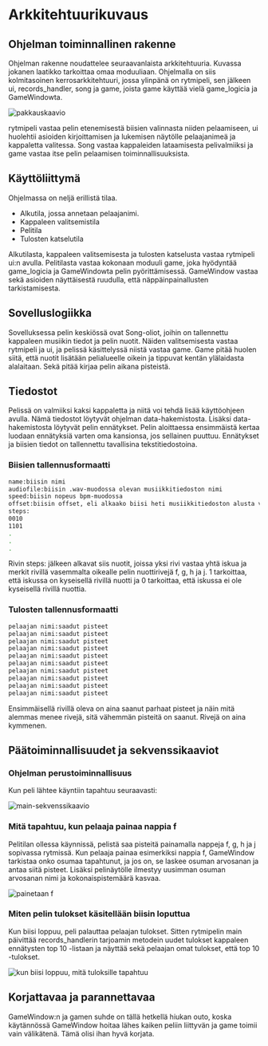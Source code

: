 # Arkkitehtuurikuvaus

## Ohjelman toiminnallinen rakenne

Ohjelman rakenne noudattelee seuraavanlaista arkkitehtuuria. Kuvassa jokanen laatikko tarkoittaa omaa moduuliaan. Ohjelmalla on siis kolmitasoinen kerrosarkkitehtuuri, jossa ylinpänä on rytmipeli, sen jälkeen ui, records_handler, song ja game, joista game käyttää vielä game_logicia ja GameWindowta.

![pakkauskaavio](kuvat/pakkauskaavio.png)

rytmipeli vastaa pelin etenemisestä biisien valinnasta niiden pelaamiseen, ui huolehtii asioiden kirjoittamisen ja lukemisen näytölle pelaajanimeä ja kappaletta valitessa. Song vastaa kappaleiden lataamisesta pelivalmiiksi ja game vastaa itse pelin pelaamisen toiminnallisuuksista.

## Käyttöliittymä
Ohjelmassa on neljä erillistä tilaa.

- Alkutila, jossa annetaan pelaajanimi.
- Kappaleen valitsemistila
- Pelitila
- Tulosten katselutila

Alkutilasta, kappaleen valitsemisesta ja tulosten katselusta vastaa rytmipeli ui:n avulla. Pelitilasta vastaa kokonaan moduuli game, joka hyödyntää game_logicia ja GameWindowta pelin pyörittämisessä. GameWindow vastaa sekä asioiden näyttäisestä ruudulla, että näppäinpainallusten tarkistamisesta.

## Sovelluslogiikka

Sovelluksessa pelin keskiössä ovat Song-oliot, joihin on tallennettu kappaleen musiikin tiedot ja pelin nuotit. Näiden valitsemisesta vastaa rytmipeli ja ui, ja pelissä käsittelyssä niistä vastaa game. Game pitää huolen siitä, että nuotit lisätään pelialueelle oikein ja tippuvat kentän ylälaidasta alalaitaan. Sekä pitää kirjaa pelin aikana pisteistä.

## Tiedostot

Pelissä on valmiiksi kaksi kappaletta ja niitä voi tehdä lisää käyttöohjeen avulla. Nämä tiedostot löytyvät ohjelman data-hakemistosta. Lisäksi data-hakemistosta löytyvät pelin ennätykset. Pelin aloittaessa ensimmäistä kertaa luodaan ennätyksiä varten oma kansionsa, jos sellainen puuttuu. Ennätykset ja biisien tiedot on tallennettu tavallisina tekstitiedostoina.

### Biisien tallennusformaatti
 
 ```bash
name:biisin nimi
audiofile:biisin .wav-muodossa olevan musiikkitiedoston nimi
speed:biisin nopeus bpm-muodossa
offset:biisin offset, eli alkaako biisi heti musiikkitiedoston alusta vai pitääkö alkua hidastaa/aikaistaa 
steps:
0010
1101
.
.
.
 ```
Rivin steps: jälkeen alkavat siis nuotit, joissa yksi rivi vastaa yhtä iskua ja merkit rivillä vasemmalta oikealle pelin nuottirivejä f, g, h ja j. 1 tarkoittaa, että iskussa on kyseisellä rivillä nuotti ja 0 tarkoittaa, että iskussa ei ole kyseisellä rivillä nuottia.

### Tulosten tallennusformaatti

 ```bash
pelaajan nimi:saadut pisteet
pelaajan nimi:saadut pisteet
pelaajan nimi:saadut pisteet
pelaajan nimi:saadut pisteet
pelaajan nimi:saadut pisteet
pelaajan nimi:saadut pisteet
pelaajan nimi:saadut pisteet
pelaajan nimi:saadut pisteet
pelaajan nimi:saadut pisteet
pelaajan nimi:saadut pisteet
 ```
 Ensimmäisellä rivillä oleva on aina saanut parhaat pisteet ja näin mitä alemmas menee rivejä, sitä vähemmän pisteitä on saanut. Rivejä on aina kymmenen.

## Päätoiminnallisuudet ja sekvenssikaaviot
### Ohjelman perustoiminnallisuus

Kun peli lähtee käyntiin tapahtuu seuraavasti:

![main-sekvenssikaavio](kuvat/pelinmain.png)

### Mitä tapahtuu, kun pelaaja painaa nappia f

Pelitilan ollessa käynnissä, pelistä saa pisteitä painamalla nappeja f, g, h ja j sopivassa rytmissä. Kun pelaaja painaa esimerkiksi nappia f, GameWindow tarkistaa onko osumaa tapahtunut, ja jos on, se laskee osuman arvosanan ja antaa siitä pisteet. Lisäksi pelinäytölle ilmestyy uusimman osuman arvosanan nimi ja kokonaispistemäärä kasvaa.

![painetaan f](kuvat/pelaajapainaaf.png)

### Miten pelin tulokset käsitellään biisin loputtua

Kun biisi loppuu, peli palauttaa pelaajan tulokset. Sitten rytmipelin main päivittää records_handlerin tarjoamin metodein uudet tulokset kappaleen ennätysten top 10 -listaan ja näyttää sekä pelaajan omat tulokset, että top 10 -tulokset.

![kun biisi loppuu, mitä tuloksille tapahtuu](kuvat/tulokset.png)

## Korjattavaa ja parannettavaa
GameWindow:n ja gamen suhde on tällä hetkellä hiukan outo, koska käytännössä GameWindow hoitaa lähes kaiken peliin liittyvän ja game toimii vain välikätenä. Tämä olisi ihan hyvä korjata.
